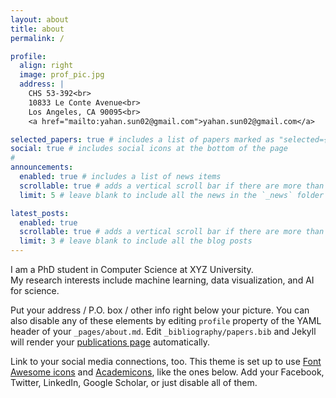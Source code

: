 ```yaml
---
layout: about
title: about
permalink: /

profile:
  align: right
  image: prof_pic.jpg
  address: |
    CHS 53-392<br>
    10833 Le Conte Avenue<br>
    Los Angeles, CA 90095<br>
    <a href="mailto:yahan.sun02@gmail.com">yahan.sun02@gmail.com</a>

selected_papers: true # includes a list of papers marked as "selected={true}"
social: true # includes social icons at the bottom of the page
#
announcements:
  enabled: true # includes a list of news items
  scrollable: true # adds a vertical scroll bar if there are more than 3 news items
  limit: 5 # leave blank to include all the news in the `_news` folder

latest_posts:
  enabled: true
  scrollable: true # adds a vertical scroll bar if there are more than 3 new posts items
  limit: 3 # leave blank to include all the blog posts
---
```

I am a PhD student in Computer Science at XYZ University.  
My research interests include machine learning, data visualization, and AI for science.  


Put your address / P.O. box / other info right below your picture. You can also disable any of these elements by editing `profile` property of the YAML header of your `_pages/about.md`. Edit `_bibliography/papers.bib` and Jekyll will render your [publications page](/al-folio/publications/) automatically.

Link to your social media connections, too. This theme is set up to use [Font Awesome icons](https://fontawesome.com/) and [Academicons](https://jpswalsh.github.io/academicons/), like the ones below. Add your Facebook, Twitter, LinkedIn, Google Scholar, or just disable all of them.
